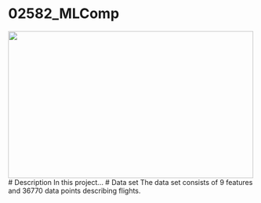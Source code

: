 # 02582_MLComp
<div>
<img src="https://user-images.githubusercontent.com/80641437/159114973-77077b5b-f5a5-438a-867a-13637489f602.png" width="500" height="300"/>
</div>
# Description
In this project...
# Data set
The data set consists of  9 features and 36770 data points describing flights. 
